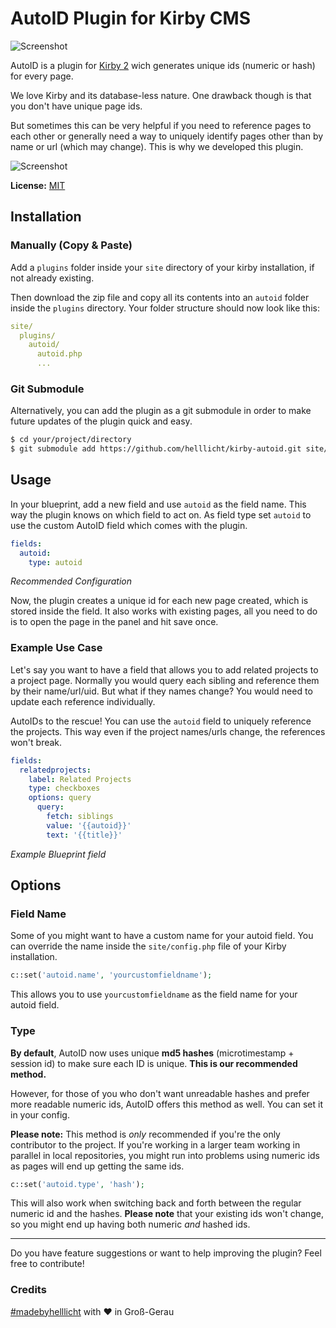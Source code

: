 # AutoID Plugin for Kirby CMS

![Screenshot](plugin-logo.png?raw=true)

AutoID is a plugin for [Kirby 2](http://getkirby.com/) wich generates unique ids (numeric or hash) for every page.

We love Kirby and its database-less nature. One drawback though is that you don't have unique page ids.

But sometimes this can be very helpful if you need to reference pages to each other or generally need a way to uniquely identify pages other than by name or url (which may change). This is why we developed this plugin.

![Screenshot](screenshot.png?raw=true)

**License:** [MIT](http://opensource.org/licenses/MIT)

## Installation

### Manually (Copy & Paste)

Add a `plugins` folder inside your `site` directory of your kirby installation, if not already existing.

Then download the zip file and copy all its contents into an `autoid` folder inside the `plugins` directory. Your folder structure should now look like this:

```yaml
site/
  plugins/
    autoid/
      autoid.php
      ...
```

### Git Submodule

Alternatively, you can add the plugin as a git submodule in order to make future updates of the plugin quick and easy.

```bash
$ cd your/project/directory
$ git submodule add https://github.com/helllicht/kirby-autoid.git site/plugins/autoid
```

## Usage

In your blueprint, add a new field and use `autoid` as the field name. This way the plugin knows on which field to act on. As field type set `autoid` to use the custom AutoID field which comes with the plugin.

```yaml
fields:
  autoid:
    type: autoid
```

*Recommended Configuration*

Now, the plugin creates a unique id for each new page created, which is stored inside the field. It also works with existing pages, all you need to do is to open the page in the panel and hit save once.

### Example Use Case

Let's say you want to have a field that allows you to add related projects to a project page. Normally you would query each sibling and reference them by their name/url/uid. But what if they names change? You would need to update each reference individually.

AutoIDs to the rescue! You can use the `autoid` field to uniquely reference the projects. This way even if the project names/urls change, the references won't break.

```yaml
fields:
  relatedprojects:
    label: Related Projects
    type: checkboxes
    options: query
      query:
        fetch: siblings
        value: '{{autoid}}'
        text: '{{title}}'
```

*Example Blueprint field*

## Options

### Field Name

Some of you might want to have a custom name for your autoid field. You can override the name inside the `site/config.php` file of your Kirby installation.

```php
c::set('autoid.name', 'yourcustomfieldname');
```

This allows you to use `yourcustomfieldname` as the field name for your autoid field.

### Type

**By default**, AutoID now uses unique **md5 hashes** (microtimestamp + session id) to make sure each ID is unique. **This is our recommended method.**

However, for those of you who don't want unreadable hashes and prefer more readable numeric ids, AutoID offers this method as well. You can set it in your config.

**Please note:** This method is *only* recommended if you're the only contributor to the project. If you're working in a larger team working in parallel in local repositories, you might run into problems using numeric ids as pages will end up getting the same ids.

```php
c::set('autoid.type', 'hash');
```

This will also work when switching back and forth between the regular numeric id and the hashes. **Please note** that your existing ids won't change, so you might end up having both numeric *and* hashed ids.

---

Do you have feature suggestions or want to help improving the plugin? Feel free to contribute!

### Credits

[\#madebyhelllicht](http://helllicht.com) with ♥ in Groß-Gerau
